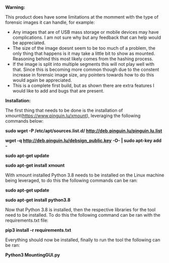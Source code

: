 **Warning:**

This product does have some limitations at the momment with the type of forensic images it can handle, for example:
- Any images that are of USB mass storage or mobile devices may have complications. I am not sure why but any feedback that can help would be appreciated.
- The size of the image doesnt seem to be too much of a problem, the only thing that happens is it may take a little bit to show as mounted. Reasoning behind this most likely comes from the hashing process.
- If the image is split into multiple segments this will not play well with that. Since this is becoming more common though due to the constent increase in forensic image size, any pointers towards how to do this would again be appreciated.
- This is a complete first build, but as shown there are extra features I would like to add and bugs that are present.


**Installation:**

The first thing that needs to be done is the installation of xmount(https://www.pinguin.lu/xmount), leveraging the following commands below:

**sudo wget -P /etc/apt/sources.list.d/ http://deb.pinguin.lu/pinguin.lu.list**

**wget -q http://deb.pinguin.lu/debsign_public.key -O- | sudo apt-key add -**

**sudo apt-get update**

**sudo apt-get install xmount**

With xmount installed Python 3.8 needs to be installed on the Linux machine being leveraged, to do this the following commands can be ran:

**sudo apt-get update**

**sudo apt-get install python3.8**

Now that Python 3.8 is installed, then the respective libraries for the tool need to be installed. To do this the following command can be ran with the requirements.txt file:

**pip3 install -r requirements.txt**

Everything should now be installed, finally to run the tool the following can be ran:

**Python3 MountingGUI.py**
